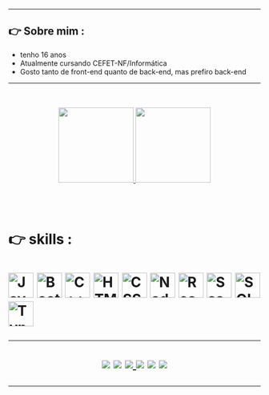 <hr> 
 <h2>  👉 Sobre mim :  </h2>

 <ul>
 <li>tenho 16 anos  </li>
 <li>Atualmente cursando CEFET-NF/Informática</li>
 <li> Gosto tanto de front-end quanto de back-end, mas prefiro back-end </li>
 
 </ul>

<hr>
<br>
<br>
<div align="center">
  <a href="https://github.com/JoaoPedroSarmento">
  <img height="150px" src="https://github-readme-stats.vercel.app/api?username=joaosarmento12345&show_icons=true&theme=chartreuse-dark&include_all_commits=true&count_private=true"/>
  <img height="150px" src="https://github-readme-stats.vercel.app/api/top-langs/?username=joaosarmento12345&layout=compact&langs_count=7&theme=chartreuse-dark"/>
    <br> <br>
  
</a>
</div>
<br>
<br>

<h1>  👉 skills :  <h1> 
<img alt= "JavaScript" width = "50px" src="https://joaopedrosarmento.github.io/img/arquivo-js.png">
<img alt= "Bootstrap" width = "50px" src="https://JoaoPedroSarmento.github.io/img/bootstrap.png">
<img alt= "C++" width = "50px" src="https://JoaoPedroSarmento.github.io/img/c-.png">
<img alt= "HTML" width = "50px" src="https://JoaoPedroSarmento.github.io/img/html-5.png">
<img alt= "CSS" width = "50px" src="https://JoaoPedroSarmento.github.io/img/css-3.png">
<img alt= "Nodejs" width = "50px" src="https://JoaoPedroSarmento.github.io/img/nodejs.png">
<img alt= "React" width = "50px" src="https://JoaoPedroSarmento.github.io/img/react.png">
<img alt= "Sass" width = "50px" src="https://JoaoPedroSarmento.github.io/img/sass.png">
<img alt= "SQL" width = "50px" src="https://JoaoPedroSarmento.github.io/img/sql-server.png">
<img alt= "Typescript" width = "50px" src="https://JoaoPedroSarmento.github.io/img/typescript.png">

<br>
<hr>



  
<div align="center" > 
  <a href="#" target="_blank"><img src="https://img.shields.io/badge/YouTube-FF0000?style=for-the-badge&logo=youtube&logoColor=white" target="_blank"></a>
  <a href="https://www.instagram.com/jp_._._1/" target="_blank"><img src="https://img.shields.io/badge/-Instagram-%23E4405F?style=for-the-badge&logo=instagram&logoColor=white" target="_blank"></a>
 	<a href="https://github.com/JoaoPedroSarmento"><Img src="https://img.shields.io/badge/GitHub-100000?style=for-the-badge&logo=github&logoColor=white"</a>
 <a href="https://discord.gg/tbgRTVg9" target="_blank"><img src="https://img.shields.io/badge/Discord-7289DA?style=for-the-badge&logo=discord&logoColor=white" target="_blank"></a> 
  <a href ="#"><img src="https://img.shields.io/badge/-Gmail-%23333?style=for-the-badge&logo=gmail&logoColor=white" target="_blank"></a>
  <a href="#" target="_blank"><img src="https://img.shields.io/badge/-LinkedIn-%230077B5?style=for-the-badge&logo=linkedin&logoColor=white" target="_blank"></a> 

 
 
</div>
<hr>
